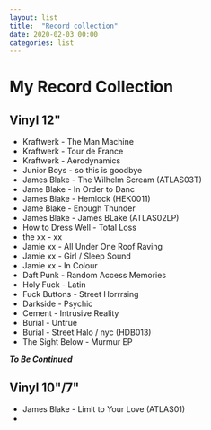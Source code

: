 ```yaml
---
layout: list
title:  "Record collection"
date: 2020-02-03 00:00
categories: list
---
```

# My Record Collection

## Vinyl 12"
* Kraftwerk - The Man Machine
* Kraftwerk - Tour de France
* Kraftwerk - Aerodynamics
* Junior Boys - so this is goodbye
* James Blake - The Wilhelm Scream (ATLAS03T)
* Jame Blake - In Order to Danc
* James Blake - Hemlock (HEK0011)
* Jame Blake - Enough Thunder
* James Blake - James BLake (ATLAS02LP)
* How to Dress Well - Total Loss
* the xx - xx
* Jamie xx - All Under One Roof Raving
* Jamie xx - Girl / Sleep Sound
* Jamie xx - In Colour
* Daft Punk - Random Access Memories
* Holy Fuck - Latin
* Fuck Buttons - Street Horrrsing
* Darkside - Psychic
* Cement - Intrusive Reality
* Burial - Untrue
* Burial - Street Halo / nyc (HDB013)
* The Sight Below - Murmur EP

***To Be Continued***

## Vinyl 10"/7"
* James Blake - Limit to Your Love (ATLAS01)
* 
